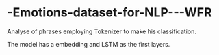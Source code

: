 # -Emotions-dataset-for-NLP---WFR

Analyse of phrases employing Tokenizer to make his classification.

The model has a embedding and LSTM as the first layers.
